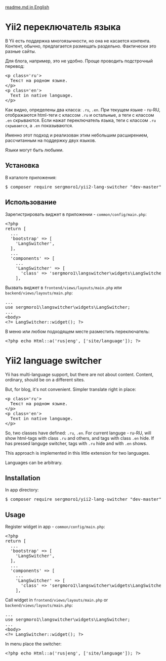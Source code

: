 <a href='#en_readme_md'>readme.md in English</a>

<h1>Yii2 переключатель языка</h1>

В Yii есть поддержка многоязычности, но она не касается контента.
Контент, обычно, предлагается размещать раздельно. Фактически это разные сайты.

Для блога, например, это не удобно. 
Проще проводить подстрочный перевод:
<pre>
&lt;p class='ru'&gt;
  Текст на родном языке.
&lt;/p&gt;
&lt;p class='en'&gt;
  Text in native language.
&lt;/p&gt;
</pre>

Как видно, определены два класса: <code>.ru</code>, <code>.en</code>.
При текущем языке - ru-RU, отображаются html-теги с классом <code>.ru</code> и остальные, 
а теги с классом <code>.en</code> скрываются.
Если нажат переключатель языка, теги с классом <code>.ru скрываются</code>, а <code>.en</code> показываются.

Именно этот подход и реализован этим небольшим расширением, рассчитанным на поддержку двух языков.

Языки могут быть любыми.

<h2>Установка</h2>

В каталоге приложения:

<pre>
$ composer require sergmoro1/yii2-lang-switcher "dev-master"
</pre>

<h2>Использование</h2>

Зарегистрировать виджет в приложении - <code>common/config/main.php</code>:
<pre>
&lt;?php
return [
  ...
  'bootstrap' =&gt; [
    'LangSwitcher',
  ],
  ...
  'components' =&gt; [
    ...
    'LangSwitcher' =&gt; [
      'class' =&gt; 'sergmoro1\langswitcher\widgets\LangSwitcher',
    ],        
</pre>

Вызвать виджет в <code>frontend/views/layouts/main.php</code> или <code>backend/views/layouts/main.php</code>:
<pre>
...
use sergmoro1\langswitcher\widgets\LangSwitcher;
...
&lt;body&gt;
&lt;?= LangSwitcher::widget(); ?&gt;
</pre>

В меню или любом подходящем месте разместить переключатель:
<pre>
&lt;?php echo Html::a('rus|eng', ['site/language']); ?&gt;
</pre>

<h1><a name='en_readme_md'></a>Yii2 language switcher</h1>

Yii has multi-language support, but there are not about content.
Content, ordinary, should be on a different sites.

But, for blog, it's not convenient. 
Simpler translate right in place: 
<pre>
&lt;p class='ru'&gt;
  Текст на родном языке.
&lt;/p&gt;
&lt;p class='en'&gt;
  Text in native language.
&lt;/p&gt;
</pre>

So, two classes have defined: <code>.ru</code>, <code>.en</code>.
For current languge - ru-RU, will show html-tags with class <code>.ru</code> and others, 
and tags with class <code>.en</code> hide.
If has pressed languge switcher, tags with <code>.ru</code> hide and with <code>.en</code> shows.

This approach is implemented in this little extension for two languages.

Languages can be arbitrary.

<h2>Installation</h2>

In app directory:

<pre>
$ composer require sergmoro1/yii2-lang-switcher "dev-master"
</pre>

<h2>Usage</h2>
Register widget in app - <code>common/config/main.php</code>:
<pre>
&lt;?php
return [
  ...
  'bootstrap' =&gt; [
    'LangSwitcher',
  ],
  ...
  'components' =&gt; [
    ...
    'LangSwitcher' =&gt; [
      'class' =&gt; 'sergmoro1\langswitcher\widgets\LangSwitcher',
    ],        
</pre>

Call widget in <code>frontend/views/layouts/main.php</code> or <code>backend/views/layouts/main.php</code>:
<pre>
...
use sergmoro1\langswitcher\widgets\LangSwitcher;
...
&lt;body&gt;
&lt;?= LangSwitcher::widget(); ?&gt;
</pre>

In menu place the switcher:
<pre>
&lt;?php echo Html::a('rus|eng', ['site/language']); ?&gt;
</pre>

